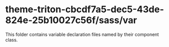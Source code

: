 # theme-triton-cbcdf7a5-dec5-43de-824e-25b10027c56f/sass/var

This folder contains variable declaration files named by their component class.
